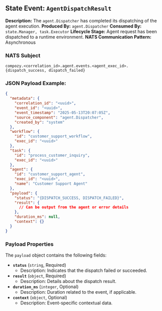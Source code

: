 ## State Event: `AgentDispatchResult`

**Description:** The `agent.Dispatcher` has completed its dispatching of the agent execution.
**Produced By:** `agent.Dispatcher`
**Consumed By:** `state.Manager, task.Executor`
**Lifecycle Stage:** Agent request has been dispatched to a runtime environment.
**NATS Communication Pattern:** Asynchronous

### NATS Subject

`compozy.<correlation_id>.agent.events.<agent_exec_id>.{dispatch_success, dispatch_failed}`

### JSON Payload Example:

```json
{
  "metadata": {
    "correlation_id": "<uuid>",
    "event_id": "<uuid>",
    "event_timestamp": "2025-05-13T20:07:05Z",
    "source_component": "agent.Dispatcher",
    "created_by": "system"
  },
  "workflow": {
    "id": "customer_support_workflow",
    "exec_id": "<uuid>"
  },
  "task": {
    "id": "process_customer_inquiry",
    "exec_id": "<uuid>"
  },
  "agent": {
    "id": "customer_support_agent",
    "exec_id": "<uuid>",
    "name": "Customer Support Agent"
  },
  "payload": {
    "status": "{DISPATCH_SUCCESS, DISPATCH_FAILED}",
    "result": {
      // Can be output from the agent or error details
    },
    "duration_ms": null,
    "context": {}
  }
}
```

### Payload Properties

The `payload` object contains the following fields:
-   **`status`** (`string`, Required)
    -   Description: Indicates that the dispatch failed or succeeded.
-   **`result`** (`object`, Required)
    -   Description: Details about the dispatch result.
-   **`duration_ms`** (`integer`, Optional)
    -   Description: Duration related to the event, if applicable.
-   **`context`** (`object`, Optional)
    -   Description: Event-specific contextual data.
